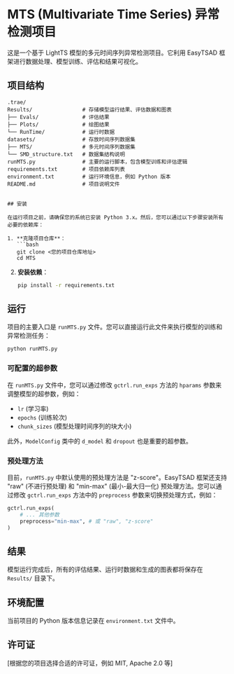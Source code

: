 # MTS (Multivariate Time Series) 异常检测项目

这是一个基于 LightTS 模型的多元时间序列异常检测项目。它利用 EasyTSAD 框架进行数据处理、模型训练、评估和结果可视化。

## 项目结构

```
.trae/
Results/                # 存储模型运行结果、评估数据和图表
├── Evals/              # 评估结果
├── Plots/              # 绘图结果
└── RunTime/            # 运行时数据
datasets/               # 存放时间序列数据集
├── MTS/                # 多元时间序列数据集
└── SMD_structure.txt   # 数据集结构说明
runMTS.py               # 主要的运行脚本，包含模型训练和评估逻辑
requirements.txt        # 项目依赖库列表
environment.txt         # 运行环境信息，例如 Python 版本
README.md               # 项目说明文件
```
```

## 安装

在运行项目之前，请确保您的系统已安装 Python 3.x。然后，您可以通过以下步骤安装所有必要的依赖库：

1. **克隆项目仓库**：
   ```bash
   git clone <您的项目仓库地址>
   cd MTS
   ```

2. **安装依赖**：
   ```bash
   pip install -r requirements.txt
   ```

## 运行

项目的主要入口是 `runMTS.py` 文件。您可以直接运行此文件来执行模型的训练和异常检测任务：

```bash
python runMTS.py
```

### 可配置的超参数

在 `runMTS.py` 文件中，您可以通过修改 `gctrl.run_exps` 方法的 `hparams` 参数来调整模型的超参数，例如：

- `lr` (学习率)
- `epochs` (训练轮次)
- `chunk_sizes` (模型处理时间序列的块大小)

此外，`ModelConfig` 类中的 `d_model` 和 `dropout` 也是重要的超参数。

### 预处理方法

目前，`runMTS.py` 中默认使用的预处理方法是 "z-score"。EasyTSAD 框架还支持 "raw" (不进行预处理) 和 "min-max" (最小-最大归一化) 预处理方法。您可以通过修改 `gctrl.run_exps` 方法中的 `preprocess` 参数来切换预处理方式，例如：

```python
gctrl.run_exps(
    # ... 其他参数
    preprocess="min-max", # 或 "raw", "z-score"
)
```

## 结果

模型运行完成后，所有的评估结果、运行时数据和生成的图表都将保存在 `Results/` 目录下。

## 环境配置

当前项目的 Python 版本信息记录在 `environment.txt` 文件中。

## 许可证

[根据您的项目选择合适的许可证，例如 MIT, Apache 2.0 等]